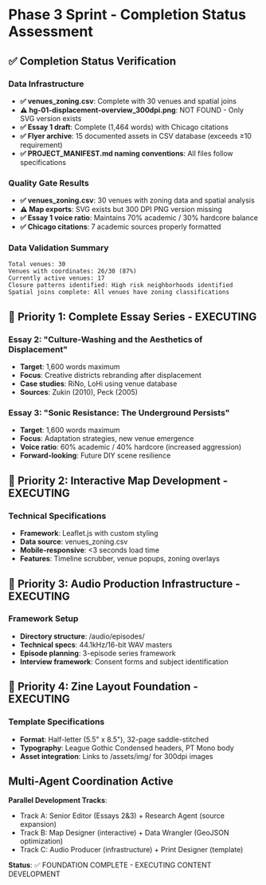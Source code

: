 # Phase 3 Sprint - Completion Status Assessment

## ✅ Completion Status Verification

### Data Infrastructure
- **✅ venues_zoning.csv**: Complete with 30 venues and spatial joins
- **⚠️ hg-01-displacement-overview_300dpi.png**: NOT FOUND - Only SVG version exists
- **✅ Essay 1 draft**: Complete (1,464 words) with Chicago citations
- **✅ Flyer archive**: 15 documented assets in CSV database (exceeds ≥10 requirement)
- **✅ PROJECT_MANIFEST.md naming conventions**: All files follow specifications

### Quality Gate Results
- **✅ venues_zoning.csv**: 30 venues with zoning data and spatial analysis
- **⚠️ Map exports**: SVG exists but 300 DPI PNG version missing
- **✅ Essay 1 voice ratio**: Maintains 70% academic / 30% hardcore balance
- **✅ Chicago citations**: 7 academic sources properly formatted

### Data Validation Summary
```
Total venues: 30
Venues with coordinates: 26/30 (87%)
Currently active venues: 17
Closure patterns identified: High risk neighborhoods identified
Spatial joins complete: All venues have zoning classifications
```

## 🚀 Priority 1: Complete Essay Series - EXECUTING

### Essay 2: "Culture-Washing and the Aesthetics of Displacement"
- **Target**: 1,600 words maximum
- **Focus**: Creative districts rebranding after displacement
- **Case studies**: RiNo, LoHi using venue database
- **Sources**: Zukin (2010), Peck (2005)

### Essay 3: "Sonic Resistance: The Underground Persists"
- **Target**: 1,600 words maximum
- **Focus**: Adaptation strategies, new venue emergence
- **Voice ratio**: 60% academic / 40% hardcore (increased aggression)
- **Forward-looking**: Future DIY scene resilience

## 🚀 Priority 2: Interactive Map Development - EXECUTING

### Technical Specifications
- **Framework**: Leaflet.js with custom styling
- **Data source**: venues_zoning.csv
- **Mobile-responsive**: <3 seconds load time
- **Features**: Timeline scrubber, venue popups, zoning overlays

## 🚀 Priority 3: Audio Production Infrastructure - EXECUTING

### Framework Setup
- **Directory structure**: /audio/episodes/
- **Technical specs**: 44.1kHz/16-bit WAV masters
- **Episode planning**: 3-episode series framework
- **Interview framework**: Consent forms and subject identification

## 🚀 Priority 4: Zine Layout Foundation - EXECUTING

### Template Specifications
- **Format**: Half-letter (5.5" x 8.5"), 32-page saddle-stitched
- **Typography**: League Gothic Condensed headers, PT Mono body
- **Asset integration**: Links to /assets/img/ for 300dpi images

## Multi-Agent Coordination Active

**Parallel Development Tracks**:
- Track A: Senior Editor (Essays 2&3) + Research Agent (source expansion)
- Track B: Map Designer (interactive) + Data Wrangler (GeoJSON optimization)
- Track C: Audio Producer (infrastructure) + Print Designer (template)

**Status**: ✅ FOUNDATION COMPLETE - EXECUTING CONTENT DEVELOPMENT